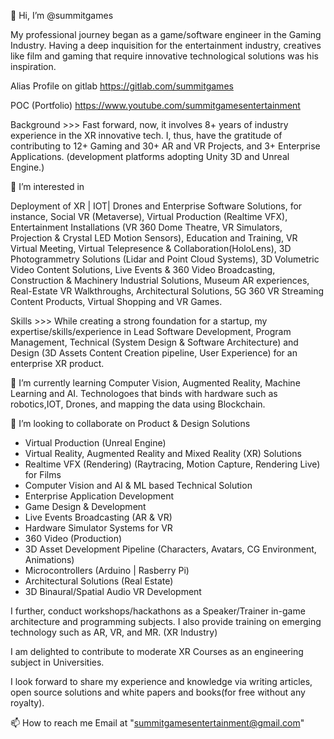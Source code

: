 👋 Hi, I’m @summitgames

My professional journey began as a game/software engineer in the Gaming Industry. Having a deep inquisition for the entertainment industry, creatives like film and gaming that require innovative technological solutions was his inspiration.

Alias Profile on gitlab
https://gitlab.com/summitgames

POC (Portfolio)
https://www.youtube.com/summitgamesentertainment

Background >>>
Fast forward, now, it involves 8+ years of industry experience in the XR innovative tech. I, thus, have the gratitude of contributing to 12+ Gaming and 30+ AR and VR Projects, and 3+ Enterprise Applications. (development platforms adopting Unity 3D and Unreal Engine.)

👀 I’m interested in

Deployment of XR | IOT| Drones and Enterprise Software Solutions, for instance, Social VR (Metaverse), Virtual Production (Realtime VFX), Entertainment Installations (VR 360 Dome Theatre, VR Simulators, Projection & Crystal LED Motion Sensors), Education and Training, VR Virtual Meeting, Virtual Telepresence & Collaboration(HoloLens), 3D Photogrammetry Solutions (Lidar and Point Cloud Systems), 3D Volumetric Video Content Solutions, Live Events & 360 Video Broadcasting, Construction & Machinery Industrial Solutions, Museum AR experiences, Real-Estate VR Walkthroughs, Architectural Solutions, 5G 360 VR Streaming Content Products, Virtual Shopping and VR Games.


Skills >>>
While creating a strong foundation for a startup, my expertise/skills/experience in Lead Software Development, Program Management, Technical (System Design & Software Architecture) and Design (3D Assets Content Creation pipeline, User Experience) for an enterprise XR product.


🌱 I’m currently learning
Computer Vision, Augmented Reality, Machine Learning and AI. Technologoes that binds with hardware such as robotics,IOT, Drones, and mapping the data using Blockchain.


💞️ I’m looking to collaborate on
Product & Design Solutions

- Virtual Production (Unreal Engine)
- Virtual Reality, Augmented Reality and Mixed Reality (XR) Solutions
- Realtime VFX (Rendering) (Raytracing, Motion Capture, Rendering Live) for Films
- Computer Vision and AI & ML based Technical Solution
- Enterprise Application Development
- Game Design & Development
- Live Events Broadcasting (AR & VR)
- Hardware Simulator Systems for VR
- 360 Video (Production)
- 3D Asset Development Pipeline (Characters, Avatars, CG Environment, Animations)
- Microcontrollers (Arduino | Rasberry Pi)
- Architectural Solutions (Real Estate)
- 3D Binaural/Spatial Audio VR Development

I further, conduct workshops/hackathons as a Speaker/Trainer in-game architecture and programming subjects. I also provide training on emerging technology such as AR, VR, and MR. (XR Industry)

I am delighted to contribute to moderate XR Courses as an engineering subject in Universities.

I look forward to share my experience and knowledge via writing articles, open source solutions and white papers and books(for free without any royalty).

📫 How to reach me 
Email at "summitgamesentertainment@gmail.com"


<!---
summitgames/summitgames is a ✨ special ✨ repository because its `README.md` (this file) appears on your GitHub profile.
You can click the Preview link to take a look at your changes.
--->
